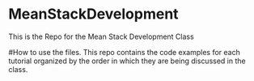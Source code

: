 # MeanStackDevelopment
This is the Repo for the Mean Stack Development Class

#How to use the files.
This repo contains the code examples for each tutorial organized by the order in which they are being discussed in the class.

